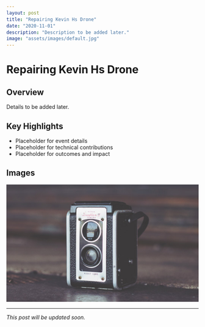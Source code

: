 ```yaml
---
layout: post
title: "Repairing Kevin Hs Drone"
date: "2020-11-01"
description: "Description to be added later."
image: "assets/images/default.jpg"
---
```


# Repairing Kevin Hs Drone

## Overview
Details to be added later.

## Key Highlights
- Placeholder for event details
- Placeholder for technical contributions
- Placeholder for outcomes and impact

## Images
![Placeholder](assets/images/default.jpg)

---

*This post will be updated soon.*
